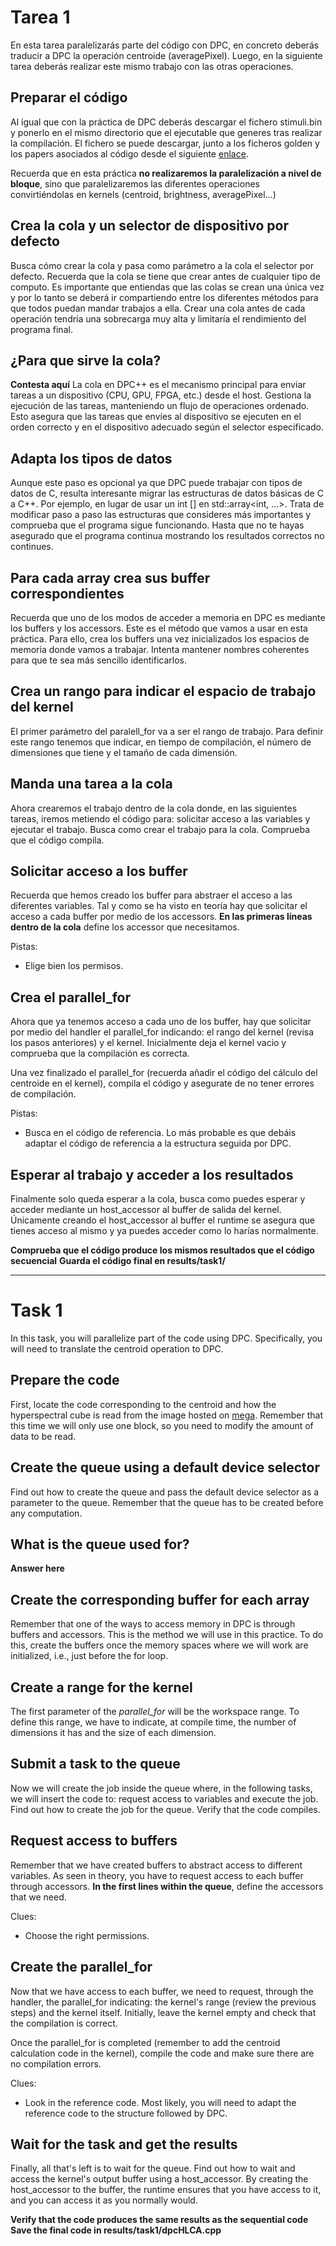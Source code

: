 # Tarea 1
En esta tarea paralelizarás parte del código con DPC, en concreto deberás traducir a DPC la operación centroide (averagePixel).
Luego, en la siguiente tarea deberás realizar este mismo trabajo con las otras operaciones.

## Preparar el código
Al igual que con la práctica de DPC deberás descargar el fichero stimuli.bin y ponerlo en el mismo directorio que el ejecutable que generes tras realizar la compilación. El fichero se puede descargar, junto a los ficheros golden y los papers asociados al código desde el siguiente [enlace](https://mega.nz/folder/x4gRhLJJ#GRdxQc1Hnw3Lk_-9JC3Uew).

Recuerda que en esta práctica **no realizaremos la paralelización a nivel de bloque**, sino que paralelizaremos las diferentes operaciones convirtiéndolas en kernels (centroid, brightness, averagePixel...)

## Crea la cola y un selector de dispositivo por defecto
Busca cómo crear la cola y pasa como parámetro a la cola el selector por defecto. Recuerda que la cola se tiene que crear antes de cualquier tipo de computo. Es importante que entiendas que las colas se crean una única vez y por lo tanto se deberá ir compartiendo entre los diferentes métodos para que todos puedan mandar trabajos a ella. Crear una cola antes de cada operación tendría una sobrecarga muy alta y limitaría el rendimiento del programa final.

## ¿Para que sirve la cola?
**Contesta aquí**
La cola en DPC++ es el mecanismo principal para enviar tareas a un dispositivo (CPU, GPU, FPGA, etc.) desde el host. Gestiona la ejecución de las tareas, manteniendo un flujo de operaciones ordenado. Esto asegura que las tareas que envíes al dispositivo se ejecuten en el orden correcto y en el dispositivo adecuado según el selector especificado.

## Adapta los tipos de datos
Aunque este paso es opcional ya que DPC puede trabajar con tipos de datos de C, resulta interesante migrar las estructuras de datos básicas de C a C++. Por ejemplo, en lugar de usar un int [] en std::array<int, ...>. Trata de modificar paso a paso las estructuras que consideres más importantes y comprueba que el programa sigue funcionando. Hasta que no te hayas asegurado que el programa continua mostrando los resultados correctos no continues.

## Para cada array crea sus buffer correspondientes
Recuerda que uno de los modos de acceder a memoria en DPC es mediante los buffers y los accessors. Este es el método que vamos a usar en esta práctica. Para ello, crea los buffers una vez inicializados los espacios de memoria donde vamos a trabajar. Intenta mantener nombres coherentes para que te sea más sencillo identificarlos.

## Crea un rango para indicar el espacio de trabajo del kernel
El primer parámetro del paralell_for va a ser el rango de trabajo. Para definir este rango tenemos que indicar, en tiempo de compilación, el número de dimensiones que tiene y el tamaño de cada dimensión.


## Manda una tarea a la cola
Ahora crearemos el trabajo dentro de la cola donde, en las siguientes tareas, iremos metiendo el código para: solicitar acceso a las variables y ejecutar el trabajo. Busca como crear el trabajo para la cola. Comprueba que el código compila.

## Solicitar acceso a los buffer
Recuerda que hemos creado los buffer para abstraer el acceso a las diferentes variables. Tal y como se ha visto en teoría hay que solicitar el acceso a cada buffer por medio de los accessors. **En las primeras líneas dentro de la cola** define los accessor que necesitamos.

Pistas:
* Elige bien los permisos.

## Crea el parallel_for
Ahora que ya tenemos acceso a cada uno de los buffer, hay que solicitar por medio del handler el parallel_for indicando: el rango del kernel (revisa los pasos anteriores) y el kernel. Inicialmente deja el kernel vacio y comprueba que la compilación es correcta.

Una vez finalizado el parallel_for (recuerda añadir el código del cálculo del centroide en el kernel), compila el código y asegurate de no tener errores de compilación.

Pistas:
* Busca en el código de referencia. Lo más probable es que debáis adaptar el código de referencia a la estructura seguida por DPC.

## Esperar al trabajo y acceder a los resultados
Finalmente solo queda esperar a la cola, busca como puedes esperar y acceder mediante un host_accessor al buffer de salida del kernel. Únicamente creando el host_accessor al buffer el runtime se asegura que tienes acceso al mismo y ya puedes acceder como lo harías normalmente.

**Comprueba que el código produce los mismos resultados que el código secuencial**
**Guarda el código final en results/task1/**

----

# Task 1
In this task, you will parallelize part of the code using DPC. Specifically, you will need to translate the centroid operation to DPC.

## Prepare the code
First, locate the code corresponding to the centroid and how the hyperspectral cube is read from the image hosted on [mega](https://mega.nz/file/Z5JUkSoI#boptGx0TD4YU1FGz5WxVkxgB0-fav1sQiVVCk2lz_CA). Remember that this time we will only use one block, so you need to modify the amount of data to be read.

## Create the queue using a default device selector
Find out how to create the queue and pass the default device selector as a parameter to the queue. Remember that the queue has to be created before any computation.


## What is the queue used for?
**Answer here**

## Create the corresponding buffer for each array
Remember that one of the ways to access memory in DPC is through buffers and accessors. This is the method we will use in this practice. To do this, create the buffers once the memory spaces where we will work are initialized, i.e., just before the for loop.


## Create a range for the kernel
The first parameter of the *parallel_for* will be the workspace range. To define this range, we have to indicate, at compile time, the number of dimensions it has and the size of each dimension.


## Submit a task to the queue
Now we will create the job inside the queue where, in the following tasks, we will insert the code to: request access to variables and execute the job. Find out how to create the job for the queue. Verify that the code compiles.


## Request access to buffers
Remember that we have created buffers to abstract access to different variables. As seen in theory, you have to request access to each buffer through accessors. **In the first lines within the queue**, define the accessors that we need.

Clues:
* Choose the right permissions.

## Create the parallel_for
Now that we have access to each buffer, we need to request, through the handler, the parallel_for indicating: the kernel's range (review the previous steps) and the kernel itself. Initially, leave the kernel empty and check that the compilation is correct.

Once the parallel_for is completed (remember to add the centroid calculation code in the kernel), compile the code and make sure there are no compilation errors.

Clues:
* Look in the reference code. Most likely, you will need to adapt the reference code to the structure followed by DPC.

## Wait for the task and get the results
Finally, all that's left is to wait for the queue. Find out how to wait and access the kernel's output buffer using a host_accessor. By creating the host_accessor to the buffer, the runtime ensures that you have access to it, and you can access it as you normally would.


**Verify that the code produces the same results as the sequential code**
**Save the final code in results/task1/dpcHLCA.cpp**
